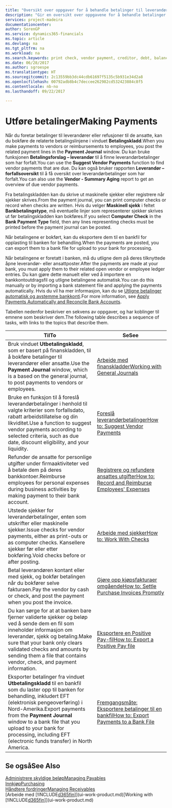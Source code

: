 ```yaml
---
title: "Oversikt over oppgaver for å behandle betalinger til leverandører | Microsoft-dokumentasjon"
description: "Gir en oversikt over oppgavene for å behandle betalinger til leverandører eller kreditorer, inkludert bokføring av betalingslinjene og oversikt over forfalt saldo."
services: project-madeira
documentationcenter: 
author: SorenGP
ms.service: dynamics365-financials
ms.topic: article
ms.devlang: na
ms.tgt_pltfrm: na
ms.workload: na
ms.search.keywords: print check, vendor payment, creditor, debt, balance due, AP
ms.date: 06/28/2017
ms.author: sgroespe
ms.translationtype: HT
ms.sourcegitcommit: 2c13559bb3dc44cdb61697f5135c5b931e34d2a8
ms.openlocfilehash: 00792adb8b4c7deccee262982cd532423884c8f5
ms.contentlocale: nb-no
ms.lasthandoff: 09/22/2017

---
```

# <a name="making-payments"></a><span data-ttu-id="d1816-103">Utføre betalinger</span><span class="sxs-lookup"><span data-stu-id="d1816-103">Making Payments</span></span>
<span data-ttu-id="d1816-104">Når du foretar betalinger til leverandører eller refusjoner til de ansatte, kan du bokføre de relaterte betalingslinjene i vinduet **Betalingskladd**.</span><span class="sxs-lookup"><span data-stu-id="d1816-104">When you make payments to vendors or reimbursements to employees, you post the related payment lines in the **Payment Journal** window.</span></span> <span data-ttu-id="d1816-105">Du kan bruke funksjonen **Betalingsforslag – leverandør** til å finne leverandørbetalinger som har forfalt.</span><span class="sxs-lookup"><span data-stu-id="d1816-105">You can use the **Suggest Vendor Payments** function to find vendor payments that are due.</span></span> <span data-ttu-id="d1816-106">Du kan også bruker rapporten **Leverandør – forfallsoversikt** til å få oversikt over leverandørbetalinger som har forfalt.</span><span class="sxs-lookup"><span data-stu-id="d1816-106">You can also use the **Vendor - Summary Aging** report to get an overview of due vendor payments.</span></span>

<span data-ttu-id="d1816-107">Fra betalingskladden kan du skrive ut maskinelle sjekker eller registrere når sjekker skrives.</span><span class="sxs-lookup"><span data-stu-id="d1816-107">From the payment journal, you can print computer checks or record when checks are written.</span></span> <span data-ttu-id="d1816-108">Hvis du velger **Maskinell sjekk** i feltet **Bankbetalingstype**, må eventuelle linjer som representerer sjekker skrives ut før betalingskladden kan bokføres.</span><span class="sxs-lookup"><span data-stu-id="d1816-108">If you select **Computer Check** in the **Bank Payment Type** field, then any lines representing checks must be printed before the payment journal can be posted.</span></span>

<span data-ttu-id="d1816-109">Når betalingene er bokført, kan du eksportere dem til en bankfil for opplasting til banken for behandling.</span><span class="sxs-lookup"><span data-stu-id="d1816-109">When the payments are posted, you can export them to a bank file for upload to your bank for processing.</span></span>

<span data-ttu-id="d1816-110">Når betalingene er foretatt i banken, må du utligne dem på deres tilknyttede åpne leverandør- eller ansattposter.</span><span class="sxs-lookup"><span data-stu-id="d1816-110">After the payments are made at your bank, you must apply them to their related open vendor or employee ledger entries.</span></span> <span data-ttu-id="d1816-111">Du kan gjøre dette manuelt eller ved å importere en bankkontoutdragsfil og utligne betalingene automatisk.</span><span class="sxs-lookup"><span data-stu-id="d1816-111">You can do this manually or by importing a bank statement file and applying the payments automatically.</span></span> <span data-ttu-id="d1816-112">Hvis du vil ha mer informasjon, kan du se [Utligne betalinger automatisk og avstemme bankkonti](receivables-apply-payments-auto-reconcile-bank-accounts.md).</span><span class="sxs-lookup"><span data-stu-id="d1816-112">For more information, see [Apply Payments Automatically and Reconcile Bank Accounts](receivables-apply-payments-auto-reconcile-bank-accounts.md).</span></span>

<span data-ttu-id="d1816-113">Tabellen nedenfor beskriver en sekvens av oppgaver, og har koblinger til emnene som beskriver dem.</span><span class="sxs-lookup"><span data-stu-id="d1816-113">The following table describes a sequence of tasks, with links to the topics that describe them.</span></span>

| <span data-ttu-id="d1816-114">Til</span><span class="sxs-lookup"><span data-stu-id="d1816-114">To</span></span> | <span data-ttu-id="d1816-115">Se</span><span class="sxs-lookup"><span data-stu-id="d1816-115">See</span></span> |
| --- | --- |
|<span data-ttu-id="d1816-116">Bruk vinduet **Utbetalingskladd**, som er basert på finanskladden, til å bokføre betalinger til leverandører eller ansatte.</span><span class="sxs-lookup"><span data-stu-id="d1816-116">Use the **Payment Journal** window, which is a based on the general journal, to post payments to vendors or employees.</span></span>|[<span data-ttu-id="d1816-117">Arbeide med finanskladder</span><span class="sxs-lookup"><span data-stu-id="d1816-117">Working with General Journals</span></span>](ui-work-general-journals.md)|
| <span data-ttu-id="d1816-118">Bruke en funksjon til å foreslå leverandørbetalinger i henhold til valgte kriterier som forfallsdato, rabatt arbeidstillatelse og din likviditet.</span><span class="sxs-lookup"><span data-stu-id="d1816-118">Use a function to suggest vendor payments according to selected criteria, such as due date, discount eligibility, and your liquidity.</span></span> |[<span data-ttu-id="d1816-119">Foreslå leverandørbetalinger</span><span class="sxs-lookup"><span data-stu-id="d1816-119">How to: Suggest Vendor Payments</span></span>](payables-how-suggest-vendor-payments.md) |
|<span data-ttu-id="d1816-120">Refunder de ansatte for personlige utgifter under firmaaktiviteter ved å betale dem på deres bankkontoer.</span><span class="sxs-lookup"><span data-stu-id="d1816-120">Reimburse employees for personal expenses during business activities by making payment to their bank account.</span></span>|[<span data-ttu-id="d1816-121">Registrere og refundere ansattes utgifter</span><span class="sxs-lookup"><span data-stu-id="d1816-121">How to: Record and Reimburse Employees' Expenses</span></span>](finance-how-record-reimburse-employee-expenses.md)|
| <span data-ttu-id="d1816-122">Utstede sjekker for leverandørbetalinger, enten som utskrifter eller maskinelle sjekker.</span><span class="sxs-lookup"><span data-stu-id="d1816-122">Issue checks for vendor payments, either as print-outs or as computer checks.</span></span> <span data-ttu-id="d1816-123">Kansellere sjekker før eller etter bokføring.</span><span class="sxs-lookup"><span data-stu-id="d1816-123">Void checks before or after posting.</span></span> |[<span data-ttu-id="d1816-124">Arbeide med sjekker</span><span class="sxs-lookup"><span data-stu-id="d1816-124">How to: Work With Checks</span></span>](payables-how-work-checks.md) |
| <span data-ttu-id="d1816-125">Betal leverandøren kontant eller med sjekk, og bokfør betalingen når du bokfører selve fakturaen.</span><span class="sxs-lookup"><span data-stu-id="d1816-125">Pay the vendor by cash or check, and post the payment when you post the invoice.</span></span> |[<span data-ttu-id="d1816-126">Gjøre opp kjøpsfakturaer omgående</span><span class="sxs-lookup"><span data-stu-id="d1816-126">How to: Settle Purchase Invoices Promptly</span></span>](finance-how-to-settle-purchase-invoices-promptly.md) |
| <span data-ttu-id="d1816-127">Du kan sørge for at at banken bare fjerner validerte sjekker og beløp ved å sende dem en fil som inneholder informasjon om leverandør, sjekk og betaling.</span><span class="sxs-lookup"><span data-stu-id="d1816-127">Make sure that your bank only clears validated checks and amounts by sending them a file that contains vendor, check, and payment information.</span></span> |[<span data-ttu-id="d1816-128">Eksportere en Positive Pay-fil</span><span class="sxs-lookup"><span data-stu-id="d1816-128">How to: Export a Positive Pay file</span></span>](finance-how-positive-pay.md) |
|<span data-ttu-id="d1816-129">Eksporter betalinger fra vinduet **Utbetalingskladd** til en bankfil som du laster opp til banken for behandling, inkludert EFT (elektronisk pengeoverføring) i Nord-Amerika.</span><span class="sxs-lookup"><span data-stu-id="d1816-129">Export payments from the **Payment Journal** window to a bank file that you upload to your bank for processing, including EFT (electronic funds transfer) in North America.</span></span> |[<span data-ttu-id="d1816-130">Fremgangsmåte: Eksportere betalinger til en bankfil</span><span class="sxs-lookup"><span data-stu-id="d1816-130">How to: Export Payments to a Bank File</span></span>](payables-how-export-payments-bank-file.md)|  

## <a name="see-also"></a><span data-ttu-id="d1816-131">Se også</span><span class="sxs-lookup"><span data-stu-id="d1816-131">See Also</span></span>
[<span data-ttu-id="d1816-132">Administrere skyldige beløp</span><span class="sxs-lookup"><span data-stu-id="d1816-132">Managing Payables</span></span>](payables-manage-payables.md)  
[<span data-ttu-id="d1816-133">Innkjøp</span><span class="sxs-lookup"><span data-stu-id="d1816-133">Purchasing</span></span>](purchasing-manage-purchasing.md)  
[<span data-ttu-id="d1816-134">Håndtere fordringer</span><span class="sxs-lookup"><span data-stu-id="d1816-134">Managing Receivables</span></span>](receivables-manage-receivables.md)  
<span data-ttu-id="d1816-135">[Arbeide med [!INCLUDE[d365fin](includes/d365fin_md.md)]](ui-work-product.md)</span><span class="sxs-lookup"><span data-stu-id="d1816-135">[Working with [!INCLUDE[d365fin](includes/d365fin_md.md)]](ui-work-product.md)</span></span>  

